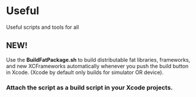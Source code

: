 # Useful
Useful scripts and tools for all


## NEW!
Use the **BuildFatPackage.sh** to build distributable fat libraries, frameworks, and new XCFrameworks automatically whenever you push the build button in Xcode. (Xcode by default only builds for simulator OR device).

### Attach the script as a build script in your Xcode projects.
